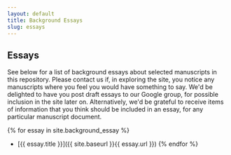 ```yaml
---
layout: default
title: Background Essays
slug: essays
---
```


## Essays

See below for a list of background essays about selected manuscripts in this repository. Please contact us if, in exploring the site, you notice any manuscripts where you feel you would have something to say. We'd be delighted to have you post draft essays to our Google group, for possible inclusion in the site later on. Alternatively, we'd be grateful to receive items of information that you think should be included in an essay, for any particular manuscript document.

{% for essay in site.background_essay %}
- [{{ essay.title }}]({{ site.baseurl }}{{ essay.url }})
{% endfor %}

